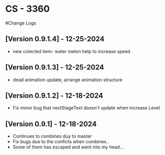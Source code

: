 # CS - 3360
#Change Logs
## [Version 0.9.1.4] - 12-25-2024
- new colected item- water melon help to increase speed
## [Version 0.9.1.3] - 12-25-2024
- dead animation update, arrange animation structure

## [Version 0.9.1.2] - 12-18-2024
- Fix minor bug that nextStageText doesn't update when increase Level

## [Version 0.9.1] - 12-18-2024
- Continues to combines duy to master
- Fix bugs due to the conficts when combines.. 
- Some of them has escaped and went into my head...

